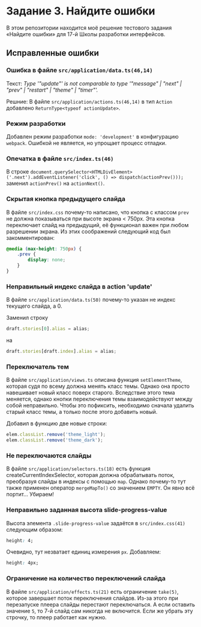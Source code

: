 # Задание 3. Найдите ошибки

В этом репозитории находится моё решение тестового задания «Найдите ошибки» для 17-й Школы разработки интерфейсов.

## Исправленные ошибки


### Ошибка в файле `src/application/data.ts(46,14)`

Текст: *Type '"update"' is not comparable to type '"message" | "next" | "prev" | "restart" | "theme" | "timer"'.*

Решние: В файле `src/application/actions.ts(46,14)` в тип `Action` добавлено `ReturnType<typeof actionUpdate>`.


### Режим разработки

Добавлен режим разработки `mode: 'development'` в конфигурацию `webpack`. Ошибкой не является, но упрощает процесс отладки.


### Опечатка в файле `src/index.ts(46)`

В строке `document.querySelector<HTMLDivElement>('.next').addEventListener('click', () => dispatch(actionPrev()));`
заменил `actionPrev()` на `actionNext()`.


### Скрытая кнопка предыдущего слайда

В файле `src/index.css` почему-то написано, что кнопка с классом `prev` не должна показываться при высоте экрана < 750px.
Эта кнопка переключает слайд на предыдущий, её функционал важен при любом разрешении экрана. Из этих соображений следующий код был закомментирован:

```css
@media (max-height: 750px) { 
    .prev {
        display: none;
    }
}
```


### Неправильный индекс слайда в action 'update'

В файле `src/application/data.ts(50)` почему-то указан не индекс текущего слайда, а 0.

Заменил строку

```js
draft.stories[0].alias = alias;
```

на

```js
draft.stories[draft.index].alias = alias;
```


### Переключатель тем

В файле `src/application/views.ts` описана функция `setElementTheme`, которая судя по всему должна менять класс темы. Однако она просто навешивает новый класс поверх старого. Вследствие этого тема меняется, однако кнопки переключения темы взаимодействуют между собой неправильно. Чтобы это пофиксить, необходимо сначала удалить старый класс темы, а только после этого добавить новый.

Добавил в функцию две новые строки:

```js
elem.classList.remove('theme_light');
elem.classList.remove('theme_dark');
```


### Не переключаются слайды

В файле `src/application/selectors.ts(18)` есть функция createCurrentIndexSelector, которая должна обрабатывать поток, преобразуя слайды в индексы с помощью `map`. Однако почему-то тут также применен оператор `mergeMapTo()` со значением `EMPTY`. Он явно всё портит... Убираем!


### Неправильно заданная высота slide-progress-value

Высота элемента `.slide-progress-value` задаётся в `src/index.css(41)` следующим образом:

```css
height: 4;
```

Очевидно, тут незватает единиц измерения `px`. Добавляем:

```css
height: 4px;
```

### Ограничение на количество переключений слайда

В файле `src/application/effects.ts(21)` есть ограничение `take(5)`, которое завершает поток переключения слайдов. Из-за этого при перезапуске плеера слайды перестают переключаться. А если оставить значение `5`, то 7-й слайд сам никогда не включится. Если же убрать эту строчку, то плеер работает как нужно.